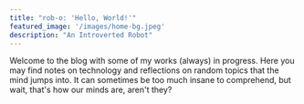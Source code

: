 ```yaml
---
title: "rob-o: 'Hello, World!'"
featured_image: '/images/home-bg.jpeg'
description: "An Introverted Robot"
---
```

Welcome to the blog with some of my works (always) in progress. Here you may find notes on technology and reflections on random topics that the mind jumps into.
It can sometimes be too much insane to comprehend, but wait, that's how our minds are, aren't they?
